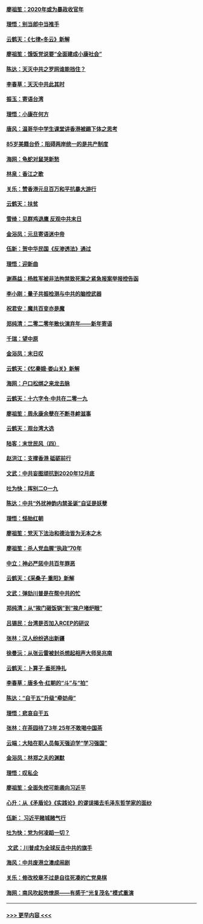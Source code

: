 #### [廖祖笙：2020年或为暴政收官年](../pages/nsc993/n11768216.md?t=01051455) 
#### [理悟：别当郎中当推手](../pages/nsc993/n11768243.md?t=01051455) 
#### [云鹤天：《七律▪冬云》新解](../pages/nsc993/n11768204.md?t=01051455) 
#### [廖祖笙：饿饭党说要“全面建成小康社会”](../pages/nsc993/n11767482.md?t=01051455) 
#### [陈达：天灭中共之罗网谁能挡住？](../pages/nsc993/n11767465.md?t=01051455) 
#### [李春草：天灭中共此其时](../pages/nsc993/n11767452.md?t=01051455) 
#### [振玉：寄语台湾](../pages/nsc993/n11767432.md?t=01051455) 
#### [理悟：小康在何方](../pages/nsc993/n11767394.md?t=01051455) 
#### [唐风：温哥华中学生课堂讲香港被踢下体之思考](../pages/nsc993/n11766848.md?t=01051455) 
#### [85岁美籍台侨：阻碍两岸统一的是共产制度](../pages/nsc993/n11765043.md?t=01051455) 
#### [海网：龟蛇对鼠哭新愁](../pages/nsc993/n11764895.md?t=01051455) 
#### [林泉：香江之歌](../pages/nsc993/n11764415.md?t=01051455) 
#### [关乐：赞香港元旦百万和平抗暴大游行](../pages/nsc993/n11764382.md?t=01051455) 
#### [云鹤天：扶贫](../pages/nsc993/n11764245.md?t=01051455) 
#### [雪绮：见群鸡退鹰  反观中共末日](../pages/nsc993/n11762112.md?t=01051455) 
#### [金浴凤：元旦寄语迷中帝](../pages/nsc993/n11761788.md?t=01051455) 
#### [伍新：贺中华民国《反渗透法》通过](../pages/nsc993/n11761994.md?t=01051455) 
#### [理悟：迎新曲](../pages/nsc993/n11761152.md?t=01051455) 
#### [谢燕益：杨胜军被非法拘禁致死案之紧急报案举报控告函](../pages/nsc993/n11756134.md?t=01051455) 
#### [李小刚：量子共振检测与中共的脑控武器](../pages/nsc993/n11754518.md?t=01051455) 
#### [祝君安：魔共百变亦是魔](../pages/nsc993/n11754469.md?t=01051455) 
#### [郑纯清：二零二零年散伙演弃年——新年寄语](../pages/nsc993/n11754195.md?t=01051455) 
#### [千瑞：望中原](../pages/nsc993/n11754159.md?t=01051455) 
#### [金浴凤：末日叹](../pages/nsc993/n11752359.md?t=01051455) 
#### [云鹤天：《忆秦娥‧娄山关》新解](../pages/nsc993/n11752348.md?t=01051455) 
#### [海网：户口松绑之来龙去脉](../pages/nsc993/n11752328.md?t=01051455) 
#### [云鹤天：十六字令‧中共在二零一九](../pages/nsc993/n11752305.md?t=01051455) 
#### [廖祖笙：周永康余孽在不断寻衅滋事](../pages/nsc993/n11751013.md?t=01051455) 
#### [云鹤天：观台湾大选](../pages/nsc993/n11751007.md?t=01051455) 
#### [陆客：末世民风（四）](../pages/nsc993/n11749203.md?t=01051455) 
#### [赵洪江：支撑香港 砥砺前行](../pages/nsc993/n11748482.md?t=01051455) 
#### [文武：中共妄图顽抗到2020年12月底](../pages/nsc993/n11748446.md?t=01051455) 
#### [吐为快：挥别二O一九](../pages/nsc993/n11748411.md?t=01051455) 
#### [陈达：中共“外扰神韵内禁圣诞”自证是妖孽](../pages/nsc993/n11748226.md?t=01051455) 
#### [理悟：怪胎红朝](../pages/nsc993/n11748206.md?t=01051455) 
#### [廖祖笙：党天下法治和德治皆为无本之木](../pages/nsc993/n11748135.md?t=01051455) 
#### [廖祖笙：杀人党血腥“执政”70年](../pages/nsc993/n11745144.md?t=01051455) 
#### [中立：神必严惩中共百年罪恶](../pages/nsc993/n11744970.md?t=01051455) 
#### [云鹤天：《采桑子‧重阳》新解](../pages/nsc993/n11744948.md?t=01051455) 
#### [文武：弹劾川普是在帮中共的忙](../pages/nsc993/n11744758.md?t=01051455) 
#### [郑纯清：从“挨门砸饭锅”到“挨户堵炉眼”](../pages/nsc993/n11744745.md?t=01051455) 
#### [吕锡民：台湾是否加入RCEP的研议](../pages/nsc993/n11744701.md?t=01051455) 
#### [张林：汉人纷纷逃出新疆](../pages/nsc993/n11743530.md?t=01051455) 
#### [徐曼沅：从张云雷被封杀想起相声大师吴兆南](../pages/nsc993/n11741816.md?t=01051455) 
#### [云鹤天：卜算子‧垂死挣扎](../pages/nsc993/n11739956.md?t=01051455) 
#### [李春草：唐多令‧红朝的“斗”与“拍”](../pages/nsc993/n11739830.md?t=01051455) 
#### [陈达：“自干五”升级“牵妨母”](../pages/nsc993/n11739724.md?t=01051455) 
#### [理悟：悲哀自干五](../pages/nsc993/n11739547.md?t=01051455) 
#### [张林：在茶园待了3年 25年不敢喝中国茶](../pages/nsc993/n11739240.md?t=01051455) 
#### [云端：大陆在职人员每天强迫学“学习强国”](../pages/nsc993/n11738735.md?t=01051455) 
#### [金浴凤：林郑之夫的渊默](../pages/nsc993/n11737735.md?t=01051455) 
#### [理悟：叹私企](../pages/nsc993/n11737715.md?t=01051455) 
#### [廖祖笙：全面失控可能袭向习近平](../pages/nsc993/n11737704.md?t=01051455) 
#### [心升：从《矛盾论》《实践论》的谬误揭去毛泽东哲学家的面纱](../pages/nsc993/n11736962.md?t=01051455) 
#### [伍新： 习近平赌城赌气行](../pages/nsc993/n11736929.md?t=01051455) 
#### [吐为快：党为何凌蹈一切？](../pages/nsc993/n11736915.md?t=01051455) 
#### [ 文武：川普成为全球反击中共的旗手](../pages/nsc993/n11736882.md?t=01051455) 
#### [海风：中共废港立澳成闹剧](../pages/nsc993/n11735857.md?t=01051455) 
#### [关乐：修改校章不过是自往死凑的亡党臭棋](../pages/nsc993/n11735097.md?t=01051455) 
#### [海网：南风吹起势燎原——有感于“光复茂名”模式重演](../pages/nsc993/n11732308.md?t=01051455) 

----
#### [ >>> 更早内容 <<< ](../indexes/nsc993-earlier.md)
